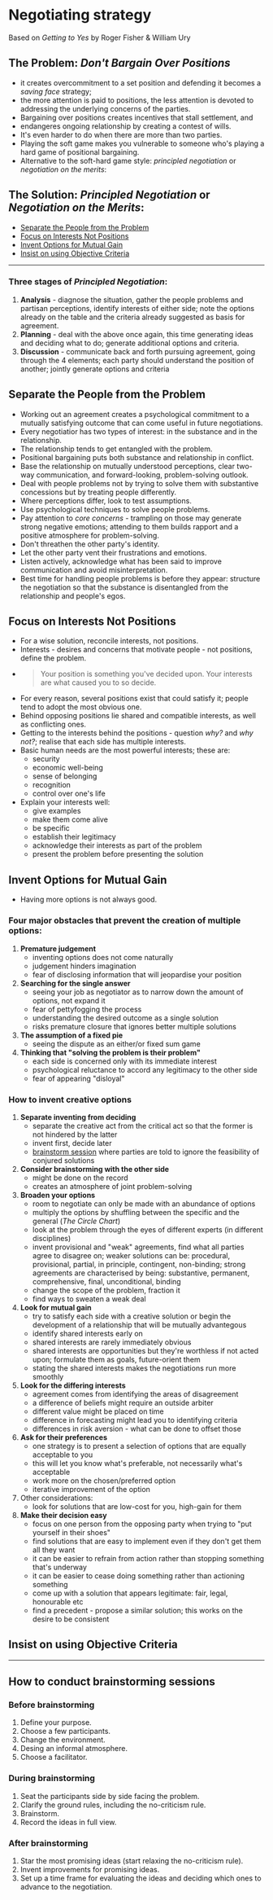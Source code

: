 # Negotiating strategy <!-- omit in toc -->

Based on _Getting to Yes_ by Roger Fisher & William Ury

## The Problem: _Don't Bargain Over Positions_ <!-- omit in toc -->
  - it creates overcommitment to a set position and defending it becomes a _saving face_ strategy; 
  - the more attention is paid to positions, the less attention is devoted to addressing the underlying concerns of the parties. 
  - Bargaining over positions creates incentives that stall settlement, and 
  - endangeres ongoing relationship by creating a contest of wills.
  - It's even harder to do when there are more than two parties.
  - Playing the soft game makes you vulnerable to someone who's playing a hard game of positional bargaining.
  - Alternative to the soft-hard game style: _principled negotiation_ or _negotiation on the merits_:

## The Solution: _Principled Negotiation_ or _Negotiation on the Merits_: <!-- omit in toc -->
- [Separate the People from the Problem](#separate-the-people-from-the-problem)
- [Focus on Interests Not Positions](#focus-on-interests-not-positions)
- [Invent Options for Mutual Gain](#invent-options-for-mutual-gain)
- [Insist on using Objective Criteria](#insist-on-using-objective-criteria)

---

### Three stages of _Principled Negotiation_:

1. **Analysis** - diagnose the situation, gather the people problems and partisan perceptions, identify interests of either side; note the options already on the table and the criteria already suggested as basis for agreement.
2. **Planning** - deal with the above once again, this time generating ideas and deciding what to do; generate additional options and criteria.
3. **Discussion** - communicate back and forth pursuing agreement, going through the 4 elements; each party should understand the position of another; jointly generate options and criteria
   
## Separate the People from the Problem

* Working out an agreement creates a psychological commitment to a mutually satisfying outcome that can come useful in future negotiations.
* Every negotiatior has two types of interest: in the substance and in the relationship.
* The relationship tends to get entangled with the problem. 
* Positional bargaining puts both substance and relationship in conflict.
* Base the relationship on mutually understood perceptions, clear two-way communication, and forward-looking, problem-solving outlook.
* Deal with people problems not by trying to solve them with substantive concessions but by treating people differently.
* Where perceptions differ, look to test assumptions.
* Use psychological techniques to solve people problems.
* Pay attention to _core concerns_ - trampling on those may generate strong negative emotions; attending to them builds rapport and a positive atmosphere for problem-solving.
* Don't threathen the other party's identity.
* Let the other party vent their frustrations and emotions.
* Listen actively, acknowledge what has been said to improve communication and avoid misinterpretation.
* Best time for handling people problems is before they appear: structure the negotiation so that the substance is disentangled from the relationship and people's egos.


## Focus on Interests Not Positions

* For a wise solution, reconcile interests, not positions.
* Interests - desires and concerns that motivate people - not positions, define the problem.
* > Your position is something you've decided upon. Your interests are what caused you to so decide.
* For every reason, several positions exist that could satisfy it; people tend to adopt the most obvious one.
* Behind opposing positions lie shared and compatible interests, as well as conflicting ones.
* Getting to the interests behind the positions - question _why?_ and _why not?_; realise that each side has multiple interests.
* Basic human needs are the most powerful interests; these are: 
  * security
  * economic well-being
  * sense of belonging
  * recognition
  * control over one's life
* Explain your interests well: 
  * give examples
  * make them come alive
  * be specific
  * establish their legitimacy
  * acknowledge their interests as part of the problem
  * present the problem before presenting the solution


## Invent Options for Mutual Gain

* Having more options is not always good.

### Four major obstacles that prevent the creation of multiple options: <!-- omit in toc -->

1. **Premature judgement**
     - inventing options does not come naturally
     - judgement hinders imagination
     - fear of disclosing information that will jeopardise your position
2. **Searching for the single answer**
     - seeing your job as negotiator as to narrow down the amount of options, not expand it
     - fear of pettyfogging the process
     - understanding the desired outcome as a single solution
     - risks premature closure that ignores better multiple solutions
3. **The assumption of a fixed pie**
     - seeing the dispute as an either/or fixed sum game
4. **Thinking that "solving the problem is their problem"**
     - each side is concerned only with its immediate interest
     - psychological reluctance to accord any legitimacy to the other side
     - fear of appearing "disloyal"

### How to invent creative options <!-- omit in toc -->

1. **Separate inventing from deciding**
   - separate the creative act from the critical act so that the former is not hindered by the latter
   - invent first, decide later
   - [brainstorm session](#how-to-conduct-brainstorming-sessions) where parties are told to ignore the feasibility of conjured solutions
2. **Consider brainstorming with the other side**
   - might be done on the record
   - creates an atmosphere of joint problem-solving
3. **Broaden your options**
   - room to negotiate can only be made with an abundance of options
   - multiply the options by shuffling between the specific and the general (_The Circle Chart_)
   - look at the problem through the eyes of different experts (in different disciplines)
   - invent provisional and "weak" agreements, find what all parties agree to disagree on; weaker solutions can be: procedural, provisional, partial, in principle, contingent, non-binding; strong agreements are characterised by being: substantive, permanent, comprehensive, final, unconditional, binding
   - change the scope of the problem, fraction it
   - find ways to sweaten a weak deal
4. **Look for mutual gain**
   - try to satisfy each side with a creative solution or begin the development of a relationship that will be mutually advantegous 
   - identify shared interests early on
   - shared interests are rarely immediately obvious
   - shared interests are opportunities but they're worthless if not acted upon; formulate them as goals, future-orient them
   - stating the shared interests makes the negotiations run more smoothly
5. **Look for the differing interests**
   - agreement comes from identifying the areas of disagreement
   - a difference of beliefs might require an outside arbiter
   - different value might be placed on time
   - difference in forecasting might lead you to identifying criteria
   - differences in risk aversion - what can be done to offset those
6. **Ask for their preferences**
   - one strategy is to present a selection of options that are equally acceptable to you    
   - this will let you know what's preferable, not necessarily what's acceptable
   - work more on the chosen/preferred option
   - iterative improvement of the option
7. Other considerations:
   - look for solutions that are low-cost for you, high-gain for them
8. **Make their decision easy**
   - focus on one person from the opposing party when trying to "put yourself in their shoes"
   - find solutions that are easy to implement even if they don't get them all they want
   - it can be easier to refrain from action rather than stopping something that's underway
   - it can be easier to cease doing something rather than actioning something
   - come up with a solution that appears legitimate: fair, legal, honourable etc
   - find a precedent - propose a similar solution; this works on the desire to be consistent  


## Insist on using Objective Criteria

---

## How to conduct brainstorming sessions <!-- omit in toc -->

### Before brainstorming <!-- omit in toc -->

1. Define your purpose.
2. Choose a few participants.
3. Change the environment.
4. Desing an informal atmosphere.
5. Choose a facilitator.

### During brainstorming <!-- omit in toc -->

1. Seat the participants side by side facing the problem.
2. Clarify the ground rules, including the no-criticism rule.
3. Brainstorm.
4. Record the ideas in full view.

### After brainstorming <!-- omit in toc -->

1. Star the most promising ideas (start relaxing the no-criticism rule).
2. Invent improvements for promising ideas.
3. Set up a time frame for evaluating the ideas and deciding which ones to advance to the negotiation.
